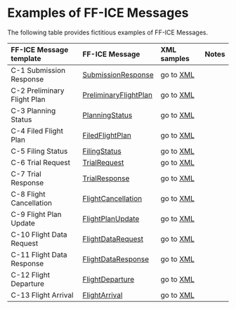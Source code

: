 # Examples of FF-ICE Messages

The following table provides fictitious examples of FF-ICE Messages.

| FF-ICE Message template | FF-ICE Message | XML samples | Notes |
|:-|:-|:-|:-|
| C-1 Submission Response       | [SubmissionResponse][FficeSR]            |  go to [XML]() |    |
| C-2 Preliminary Flight Plan   | [PreliminaryFlightPlan][FficePFP]        |  go to [XML]() |    |
| C-3 Planning Status           | [PlanningStatus][FficePS]                |  go to [XML]() |    |
| C-4 Filed Flight Plan         | [FiledFlightPlan][FficeFFP]              |  go to [XML]() |    |
| C-5 Filing Status             | [FilingStatus][FficeFS]                  |  go to [XML]() |    |
| C-6 Trial Request             | [TrialRequest][FficeTRQ]                 |  go to [XML]() |    |
| C-7 Trial Response            | [TrialResponse][FficeTRP]                |  go to [XML]() |    |
| C-8 Flight Cancellation       | [FlightCancellation][FficeFC]            |  go to [XML]() |    |
| C-9 Flight Plan Update        | [FlightPlanUpdate][FficeFPU]             |  go to [XML]() |    |
| C-10 Flight Data Request      | [FlightDataRequest][FficeFDRQ]           |  go to [XML]() |    |
| C-11 Flight Data Response     | [FlightDataResponse][FficeFDRP]          |  go to [XML]() |    |
| C-12 Flight Departure         | [FlightDeparture][FficeFD]               |  go to [XML]() |    |
| C-13 Flight Arrival           | [FlightArrival][FficeFA]                 |  go to [XML]() |    |


[FficeFFP]: https://www.fixm.aero/releases/FFICE-Msg-1.1.0/schemas/applications/fficemessage/fficetemplates/filedflightplan/FiledFlightPlan.xsd
[FficeFS]: https://www.fixm.aero/releases/FFICE-Msg-1.1.0/schemas/applications/fficemessage/fficetemplates/filingstatus/FilingStatus.xsd
[FficeFA]: https://www.fixm.aero/releases/FFICE-Msg-1.1.0/schemas/applications/fficemessage/fficetemplates/flightarrival/FlightArrival.xsd
[FficeFC]: https://www.fixm.aero/releases/FFICE-Msg-1.1.0/schemas/applications/fficemessage/fficetemplates/flightcancellation/FlightCancellation.xsd
[FficeFDRQ]: https://www.fixm.aero/releases/FFICE-Msg-1.1.0/schemas/applications/fficemessage/fficetemplates/flightdatarequest/FlightDataRequest.xsd
[FficeFDRP]: https://www.fixm.aero/releases/FFICE-Msg-1.1.0/schemas/applications/fficemessage/fficetemplates/flightdataresponse/FlightDataResponse.xsd
[FficeFD]: https://www.fixm.aero/releases/FFICE-Msg-1.1.0/schemas/applications/fficemessage/fficetemplates/flightdeparture/FlightDeparture.xsd
[FficeFPU]: https://www.fixm.aero/releases/FFICE-Msg-1.1.0/schemas/applications/fficemessage/fficetemplates/flightplanupdate/FlightPlanUpdate.xsd
[FficePS]: https://www.fixm.aero/releases/FFICE-Msg-1.1.0/schemas/applications/fficemessage/fficetemplates/planningstatus/PlanningStatus.xsd
[FficePFP]: https://www.fixm.aero/releases/FFICE-Msg-1.1.0/schemas/applications/fficemessage/fficetemplates/preliminaryflightplan/PreliminaryFlightPlan.xsd
[FficeSR]: https://www.fixm.aero/releases/FFICE-Msg-1.1.0/schemas/applications/fficemessage/fficetemplates/submissionresponse/SubmissionResponse.xsd
[FficeTRQ]: https://www.fixm.aero/releases/FFICE-Msg-1.1.0/schemas/applications/fficemessage/fficetemplates/trialrequest/TrialRequest.xsd
[FficeTRP]: https://www.fixm.aero/releases/FFICE-Msg-1.1.0/schemas/applications/fficemessage/fficetemplates/trialresponse/TrialResponse.xsd
